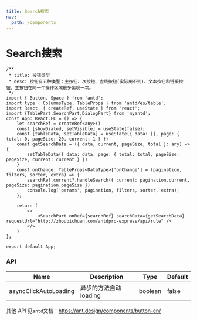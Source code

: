 ```yaml
---
title: Search搜索
nav:
  path: /components
---
```

#  Search搜索
```tsx
/**
 * title: 按钮类型
 * desc: 按钮有五种类型：主按钮、次按钮、虚线按钮(实际用不到)、文本按钮和链接按钮。主按钮在同一个操作区域最多出现一次。
 */
import { Button, Space } from 'antd';
import type { ColumnsType, TableProps } from 'antd/es/table';
import React, { createRef, useState } from 'react';
import {TablePart,SearchPart,DialogPart} from 'myantd';
const App: React.FC = () => {
    let searchRef = createRef<any>()
    const [showDialod, setVisible] = useState(false);
    const [tableData, setTableData] = useState({ data: [], page: { total: 0, pageSize: 20, current: 1 } })
    const getSearchData = ({ data, current, pageSize, total }: any) => {
        setTableData({ data: data, page: { total: total, pageSize: pageSize, current: current } })
    }
    const onChange: TableProps<DataType>['onChange'] = (pagination, filters, sorter, extra) => {
        searchRef.current?.handleSearch({ current: pagination.current, pageSize: pagination.pageSize })
        console.log('params', pagination, filters, sorter, extra);
    };

    return (
        <>
            <SearchPart onRef={searchRef} searchData={getSearchData} requestUrl="http://zhoubichuan.com/antdpro-express/api/rule" />
        </>
    )
};

export default App;
```

### API

| Name                  | Description            | Type    | Default |
| --------------------- | ---------------------- | ------- | ------- |
| asyncClickAutoLoading | 异步的方法自动 loading | boolean | false   |

其他 API 见`antd`文档：https://ant.design/components/button-cn/
